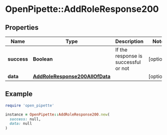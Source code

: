 # OpenPipette::AddRoleResponse200

## Properties

| Name | Type | Description | Notes |
| ---- | ---- | ----------- | ----- |
| **success** | **Boolean** | If the response is successful or not | [optional] |
| **data** | [**AddRoleResponse200AllOfData**](AddRoleResponse200AllOfData.md) |  | [optional] |

## Example

```ruby
require 'open_pipette'

instance = OpenPipette::AddRoleResponse200.new(
  success: null,
  data: null
)
```

